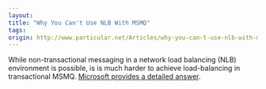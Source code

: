 ```yaml
---
layout:
title: "Why You Can't Use NLB With MSMQ"
tags: 
origin: http://www.particular.net/Articles/why-you-can-t-use-nlb-with-msmq
---
```


While non-transactional messaging in a network load balancing (NLB) environment is possible, is is much harder to achieve load-balancing in transactional MSMQ. [Microsoft provides a detailed answer](http://support.microsoft.com/default.aspx?scid=kb;EN-US;899611).


<div id="rate_article_container">
<div id="rate_article">






